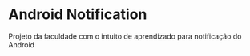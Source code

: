 # Android Notification
Projeto da faculdade com o intuito de aprendizado para notificação do Android
